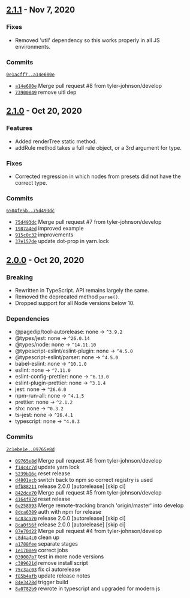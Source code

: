 ## [2.1.1](https://github.com/tyler-johnson/simple-text-parser/tree/release/3/) - Nov 7, 2020

### Fixes
- Removed 'util' dependency so this works properly in all JS environments.

### Commits
[`0e1acff7..a14e680e`](https://github.com/tyler-johnson/simple-text-parser/compare/0e1acff7ca6388795e6079c1bb2721f7e6442b03..a14e680e02e861442301ffbe996e4a857d698286)
- [`a14e680e`](https://github.com/tyler-johnson/simple-text-parser/commit/a14e680e02e861442301ffbe996e4a857d698286) Merge pull request #8 from tyler-johnson/develop
- [`73900849`](https://github.com/tyler-johnson/simple-text-parser/commit/73900849c748ad75df7ba62b5f1c5a8470c0ff89) remove uitl dep


## [2.1.0](https://github.com/tyler-johnson/simple-text-parser/tree/release/2/) - Oct 20, 2020

### Features
- Added renderTree static method.
- addRule method takes a full rule object, or a 3rd argument for type.

### Fixes
- Corrected regression in which nodes from presets did not have the correct type.

### Commits
[`6504fe5b..75d493dc`](https://github.com/tyler-johnson/simple-text-parser/compare/6504fe5b4189b51b35346d4eca85338fe1829689..75d493dc96a35550866bcfe8ec1f7c34f8ff4e3f)
- [`75d493dc`](https://github.com/tyler-johnson/simple-text-parser/commit/75d493dc96a35550866bcfe8ec1f7c34f8ff4e3f) Merge pull request #7 from tyler-johnson/develop
- [`1987a4ed`](https://github.com/tyler-johnson/simple-text-parser/commit/1987a4ed4cb88f612a4de9e0bd09c7c46d37c86a) improved example
- [`915c0c32`](https://github.com/tyler-johnson/simple-text-parser/commit/915c0c32c11ce83eee873f27ea5c3978f5e5529f) improvements
- [`37e157de`](https://github.com/tyler-johnson/simple-text-parser/commit/37e157def9b2f258fb77a2b414a12244f5e5ce6a) update dot-prop in yarn.lock


## [2.0.0](https://github.com/tyler-johnson/simple-text-parser/tree/release/1/) - Oct 20, 2020

### Breaking
- Rewritten in TypeScript. API remains largely the same.
- Removed the deprecated method `parse()`.
- Dropped support for all Node versions below 10.

### Dependencies
- @pagedip/tool-autorelease: none → `^3.9.2`
- @types/jest: none → `^26.0.14`
- @types/node: none → `^14.11.10`
- @typescript-eslint/eslint-plugin: none → `^4.5.0`
- @typescript-eslint/parser: none → `^4.5.0`
- babel-eslint: none → `^10.1.0`
- eslint: none → `^7.11.0`
- eslint-config-prettier: none → `^6.13.0`
- eslint-plugin-prettier: none → `^3.1.4`
- jest: none → `^26.6.0`
- npm-run-all: none → `^4.1.5`
- prettier: none → `^2.1.2`
- shx: none → `^0.3.2`
- ts-jest: none → `^26.4.1`
- typescript: none → `^4.0.3`

### Commits
[`2c1ebe1e..09765e8d`](https://github.com/tyler-johnson/simple-text-parser/compare/2c1ebe1e4811800193578e2f9599b95ef9891226..09765e8d86da06eff09c472a1e865e857e2518cb)
- [`09765e8d`](https://github.com/tyler-johnson/simple-text-parser/commit/09765e8d86da06eff09c472a1e865e857e2518cb) Merge pull request #6 from tyler-johnson/develop
- [`f14c4c7d`](https://github.com/tyler-johnson/simple-text-parser/commit/f14c4c7dbb7326e31255e85d366a13f5b5a52e7c) update yarn lock
- [`5239b16c`](https://github.com/tyler-johnson/simple-text-parser/commit/5239b16c824e1ab5dd2ef3174a4280093981f48e) reset release
- [`d4801ecb`](https://github.com/tyler-johnson/simple-text-parser/commit/d4801ecb115d07d110daf9a5ffccd417c46fa40b) switch back to npm so correct registry is used
- [`0fb88211`](https://github.com/tyler-johnson/simple-text-parser/commit/0fb88211556099107ad893339280f7632935d17a) release 2.0.0 [autorelease] [skip ci]
- [`842dce70`](https://github.com/tyler-johnson/simple-text-parser/commit/842dce7083caad46cf8014c29f643eb70c1e10c1) Merge pull request #5 from tyler-johnson/develop
- [`4164f87d`](https://github.com/tyler-johnson/simple-text-parser/commit/4164f87deff9a70dc39c3facbf34cf3c66b425b4) reset release
- [`6e258993`](https://github.com/tyler-johnson/simple-text-parser/commit/6e258993a9c50e4a424b96cfa98e42845a417942) Merge remote-tracking branch 'origin/master' into develop
- [`8dca6389`](https://github.com/tyler-johnson/simple-text-parser/commit/8dca638975c3cae6f875b616dae8a8b9ebf846d2) auth with npm for release
- [`6c83ca70`](https://github.com/tyler-johnson/simple-text-parser/commit/6c83ca702c1da442075d0bd433183bb904152420) release 2.0.0 [autorelease] [skip ci]
- [`8ca0f56f`](https://github.com/tyler-johnson/simple-text-parser/commit/8ca0f56f3e0b372609a77d6042888223272cd837) release 2.0.0 [autorelease] [skip ci]
- [`07e70d22`](https://github.com/tyler-johnson/simple-text-parser/commit/07e70d2284be80c0ba57f657296123e77d0f7840) Merge pull request #4 from tyler-johnson/develop
- [`c8d4a4c0`](https://github.com/tyler-johnson/simple-text-parser/commit/c8d4a4c05b1bfdc91db203915a599827b0fdb6e3) clean up
- [`a1788fee`](https://github.com/tyler-johnson/simple-text-parser/commit/a1788feea4d5620f77dd75dfdd47637403e81176) separate stages
- [`1e1700e9`](https://github.com/tyler-johnson/simple-text-parser/commit/1e1700e95b9fd126acf01f29c610ee77c38c7ee8) correct jobs
- [`039007b7`](https://github.com/tyler-johnson/simple-text-parser/commit/039007b7a682ecf26f44b24bd9ae5b60b8aa785f) test in more node versions
- [`c389621d`](https://github.com/tyler-johnson/simple-text-parser/commit/c389621d6edce4f06c895b86945d682329a4745e) remove install script
- [`75c3ac03`](https://github.com/tyler-johnson/simple-text-parser/commit/75c3ac03c079ea0719e5b250e27db74d15c7cdc0) fix ci autorelease
- [`f85b4afb`](https://github.com/tyler-johnson/simple-text-parser/commit/f85b4afbec88ef6274afe4e7c93e43fee86635be) update release notes
- [`84e3428d`](https://github.com/tyler-johnson/simple-text-parser/commit/84e3428d85ecba1afa19ea8415455cddb9a8c0b1) trigger build
- [`8a0782b9`](https://github.com/tyler-johnson/simple-text-parser/commit/8a0782b9dfa3f120fca2c9d25036fa6ec6703931) rewrote in typescript and upgraded for modern js


